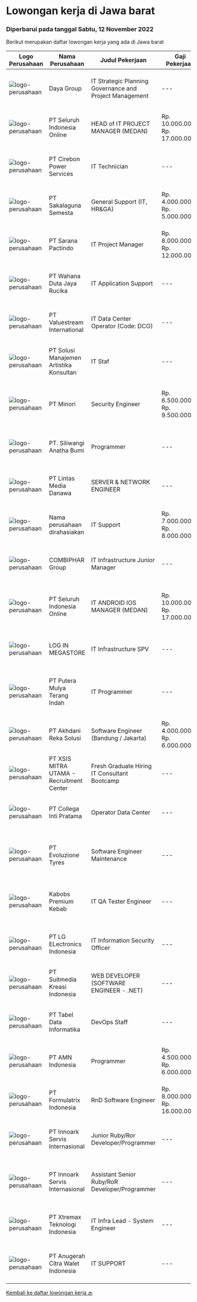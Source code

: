 
  # Lowongan kerja di Jawa barat

  ### Diperbarui pada tanggal Sabtu, 12 November 2022

  Berikut merupakan daftar lowongan kerja yang ada di Jawa barat

  |Logo Perusahaan | Nama Perusahaan | Judul Pekerjaan | Gaji Pekerjaan | Lokasi | Deskripsi | Tanggal diunggah | Pranala |
  | -------------- | --------------- | --------------- | --------- | --------- | -------------- | ------- | ----------- |
  |![logo-perusahaan](https://image-service-cdn.seek.com.au/11d1feaaca86a03829ce5fcb031012cc1c947e39/ee4dce1061f3f616224767ad58cb2fc751b8d2dc)|Daya Group|IT Strategic Planning Governance and Project Management|---|Bandung|Job Descriptions : Make strategic planning of IT division in accordance with company blueprints Providing information &amp; being the source of...|Jumat, 11 November 2022|https://www.jobstreet.co.id/id/job/it-strategic-planning-governance-and-project-management-4103638?token=0~3f870d6f-3fc7-4e02-a59e-cb5835d4f9b3&sectionRank=1&jobId=jobstreet-id-job-4103638|
|![logo-perusahaan](https://image-service-cdn.seek.com.au/c768f0670f8f8212da7de609b6af9d0b2e5134cc/ee4dce1061f3f616224767ad58cb2fc751b8d2dc)|PT Seluruh Indonesia Online|HEAD of IT PROJECT MANAGER  (MEDAN)|Rp. 10.000.000-Rp. 17.000.000|Aceh|Memiliki pengalaman leadership sebagai Manager sebelumnya.Back End Engineer1. Memiliki pengalaman dalam membangun RESTful APIs2. Menguasai bahasa...|Sabtu, 12 November 2022|https://www.jobstreet.co.id/id/job/head-of-it-project-manager-medan-4103880?token=0~3f870d6f-3fc7-4e02-a59e-cb5835d4f9b3&sectionRank=2&jobId=jobstreet-id-job-4103880|
|![logo-perusahaan](https://image-service-cdn.seek.com.au/e991db0599ed5624d4520e781781e6ca5be772d9/ee4dce1061f3f616224767ad58cb2fc751b8d2dc)|PT Cirebon Power Services|IT Technician|---|Cirebon|Job Description: Perform all routine, scheduled and unscheduled maintenance required based on Help desk application issued by users. Maintain PR/PO,...|Jumat, 11 November 2022|https://www.jobstreet.co.id/id/job/it-technician-4103227?token=0~3f870d6f-3fc7-4e02-a59e-cb5835d4f9b3&sectionRank=3&jobId=jobstreet-id-job-4103227|
|![logo-perusahaan](https://image-service-cdn.seek.com.au/3ee25c262ae5efe5fcbea3aa376130e1ff9ff119/ee4dce1061f3f616224767ad58cb2fc751b8d2dc)|PT Sakalaguna Semesta|General Support (IT, HR&GA)|Rp. 4.000.000-Rp. 5.000.000|Bogor|Melakukan instalasi (Komputer, Jaringan, CCTV, dll) Maintenance aset perusahaan di cabang Melakukan proses rekrutmen karyawan baru Memastikan...|Kamis, 10 November 2022|https://www.jobstreet.co.id/id/job/general-support-it-hr-ga-4100908?token=0~3f870d6f-3fc7-4e02-a59e-cb5835d4f9b3&sectionRank=4&jobId=jobstreet-id-job-4100908|
|![logo-perusahaan](https://image-service-cdn.seek.com.au/98982338245954acade7338ecccff8adaf4bc449/ee4dce1061f3f616224767ad58cb2fc751b8d2dc)|PT Sarana Pactindo|IT Project Manager|Rp. 8.000.000-Rp. 12.000.000|Bandung|Job Description: Plan the project Define the scope of the project in collaboration with senior management Create a detailed work plan which identifies...|Jumat, 11 November 2022|https://www.jobstreet.co.id/id/job/it-project-manager-4103391?token=0~3f870d6f-3fc7-4e02-a59e-cb5835d4f9b3&sectionRank=5&jobId=jobstreet-id-job-4103391|
|![logo-perusahaan](https://image-service-cdn.seek.com.au/6817c8a3c444c1e13a676752a3dfc726d47c4332/ee4dce1061f3f616224767ad58cb2fc751b8d2dc)|PT Wahana Duta Jaya Rucika|IT Application Support|---|Bekasi|Melakukan layanan kepada end user DBC Group (seluruh business unit) sehubungan dengan kendala aplikasi QAD dan aplikasi non-ERP yang ada. Melakukan...|Kamis, 10 November 2022|https://www.jobstreet.co.id/id/job/it-application-support-4101414?token=0~3f870d6f-3fc7-4e02-a59e-cb5835d4f9b3&sectionRank=6&jobId=jobstreet-id-job-4101414|
|![logo-perusahaan](https://image-service-cdn.seek.com.au/c0c35cbfd85fffea43b57a41e9979d957b2ed5bd/ee4dce1061f3f616224767ad58cb2fc751b8d2dc)|PT Valuestream International|IT Data Center Operator (Code: DCO)|---|Bandung|Requirements: Candidate must possess Diploma/Bachelor’s Degree in Computer Science Preferable with minimum 1year experience or Fresh Graduate Has good...|Kamis, 10 November 2022|https://www.jobstreet.co.id/id/job/it-data-center-operator-code%3A-dco-4101296?token=0~3f870d6f-3fc7-4e02-a59e-cb5835d4f9b3&sectionRank=7&jobId=jobstreet-id-job-4101296|
|![logo-perusahaan](https://image-service-cdn.seek.com.au/02a9c3a41f12d512a313e026cc1697a83069c260/ee4dce1061f3f616224767ad58cb2fc751b8d2dc)|PT Solusi Manajemen Artistika Konsultan|IT Staf|---|Depok|Persyaratan Jabatan : Pendidikan minimal lulusan S1 Tekhnik Informatika Pengalaman kerja sebagai IT Staf minimal 2 tahun Memiliki pengetahuan dan...|Selasa, 08 November 2022|https://www.jobstreet.co.id/id/job/it-staf-4098074?token=0~3f870d6f-3fc7-4e02-a59e-cb5835d4f9b3&sectionRank=8&jobId=jobstreet-id-job-4098074|
|![logo-perusahaan](https://image-service-cdn.seek.com.au/c48442d01ca78152f156c3d10c356100f17ad624/ee4dce1061f3f616224767ad58cb2fc751b8d2dc)|PT Minori|Security Engineer|Rp. 6.500.000-Rp. 9.500.000|Cikarang|Deskripsi Pekerjaan : Mengkoordinasikan dan membantu memberikan pelatihan kesadaran keamanan informasi kepada personel organisasi Membantu menciptakan...|Jumat, 11 November 2022|https://www.jobstreet.co.id/id/job/security-engineer-4103172?token=0~3f870d6f-3fc7-4e02-a59e-cb5835d4f9b3&sectionRank=9&jobId=jobstreet-id-job-4103172|
|![logo-perusahaan](https://image-service-cdn.seek.com.au/bc2b135376b2e5025ce920eb56bf572f5d3b406f/ee4dce1061f3f616224767ad58cb2fc751b8d2dc)|PT. Siliwangi Anatha Bumi|Programmer|---|Bandung|PT Siliwangi Anatha Bumi (YanProLand)Yaitu salah satu pengembang properti yang berkantor pusat di kota Bandung, saat ini sedang mengembangkan...|Jumat, 11 November 2022|https://www.jobstreet.co.id/id/job/programmer-4102723?token=0~3f870d6f-3fc7-4e02-a59e-cb5835d4f9b3&sectionRank=10&jobId=jobstreet-id-job-4102723|
|![logo-perusahaan](https://image-service-cdn.seek.com.au/4cc5b4edd8a09fb41741a122f57ee79a81b9a89e/ee4dce1061f3f616224767ad58cb2fc751b8d2dc)|PT Lintas Media Danawa|SERVER & NETWORK ENGINEER|---|Depok|QUALIFICATIONS: Candidate must possess at least Bachelor's Degree in Computer Engineering or equivalent. At least 2 Years of working experience in the...|Jumat, 11 November 2022|https://www.jobstreet.co.id/id/job/server-network-engineer-4103371?token=0~3f870d6f-3fc7-4e02-a59e-cb5835d4f9b3&sectionRank=11&jobId=jobstreet-id-job-4103371|
|![logo-perusahaan](https://i.ibb.co/sqvTCh9/112815900-stock-vector-no-image-available-icon-flat-vector.webp)|Nama perusahaan dirahasiakan|IT Support|Rp. 7.000.000-Rp. 8.000.000|Cikarang|Requirements:      Max 45 years old Bachelor Degree (S1) Majoring Electrical, IT, Computer or Telecommunication Max. experience 5 years in in related...|Selasa, 08 November 2022|https://www.jobstreet.co.id/id/job/it-support-4100106?token=0~3f870d6f-3fc7-4e02-a59e-cb5835d4f9b3&sectionRank=12&jobId=jobstreet-id-job-4100106|
|![logo-perusahaan](https://image-service-cdn.seek.com.au/330d8b8194338daa373aa71b82e7dcdf4789bad9/ee4dce1061f3f616224767ad58cb2fc751b8d2dc)|COMBIPHAR Group|IT Infrastructure Junior Manager|---|Jawa Barat|Minimal Persyaratan Minimal S1 Sistem Informasi/Teknik Informatika. Memiliki pengalaman sebagai IT Infrastruktur Senior Supervisor di perusahaan...|Senin, 07 November 2022|https://www.jobstreet.co.id/id/job/it-infrastructure-junior-manager-4096031?token=0~3f870d6f-3fc7-4e02-a59e-cb5835d4f9b3&sectionRank=13&jobId=jobstreet-id-job-4096031|
|![logo-perusahaan](https://image-service-cdn.seek.com.au/c768f0670f8f8212da7de609b6af9d0b2e5134cc/ee4dce1061f3f616224767ad58cb2fc751b8d2dc)|PT Seluruh Indonesia Online|IT ANDROID IOS MANAGER (MEDAN)|Rp. 10.000.000-Rp. 17.000.000|Aceh|Memiliki pengalaman leadership sebagai Manager sebelumnya.PENGALAMAN di Android and IOS Manager.Back End Engineer1. Memiliki pengalaman dalam...|Jumat, 11 November 2022|https://www.jobstreet.co.id/id/job/it-android-ios-manager-medan-4103123?token=0~3f870d6f-3fc7-4e02-a59e-cb5835d4f9b3&sectionRank=14&jobId=jobstreet-id-job-4103123|
|![logo-perusahaan](https://image-service-cdn.seek.com.au/8111566225ea15e5b42456ecf3f977d73309550d/ee4dce1061f3f616224767ad58cb2fc751b8d2dc)|LOG IN MEGASTORE|IT Infrastructure SPV|---|Bandung|Kualifikasi :1.Pendidikan min S12.Memiliki pengalaman di bisnis retail/konsultan/factory3.Menguasai konsep jaringan, mikrotik &amp;...|Selasa, 08 November 2022|https://www.jobstreet.co.id/id/job/it-infrastructure-spv-4098269?token=0~3f870d6f-3fc7-4e02-a59e-cb5835d4f9b3&sectionRank=15&jobId=jobstreet-id-job-4098269|
|![logo-perusahaan](https://image-service-cdn.seek.com.au/f58b134254410170b6684005db1ca8ec45db7476/ee4dce1061f3f616224767ad58cb2fc751b8d2dc)|PT Putera Mulya Terang Indah|IT Programmer|---|Bandung|Dicari: D3/S1 Teknik Informatika/Teknik Komputer/Ilmu Komputer. Menguasai Web based Programming Python, java, JavaScript, PHP(Codeigniter), C++, HTML....|Kamis, 10 November 2022|https://www.jobstreet.co.id/id/job/it-programmer-4081664?token=0~3f870d6f-3fc7-4e02-a59e-cb5835d4f9b3&sectionRank=16&jobId=jobstreet-id-job-4081664|
|![logo-perusahaan](https://image-service-cdn.seek.com.au/6e8788e55b83d22af1022fe3067e73fdcb032b02/ee4dce1061f3f616224767ad58cb2fc751b8d2dc)|PT Akhdani Reka Solusi|Software Engineer (Bandung / Jakarta)|Rp. 4.000.000-Rp. 6.000.000|Bandung|Keuntungan Junior level / fresh grad sedang cari pengalaman? Tempat kerja yang mendidik team atas kerja keras dan kreativitas? dan bisa WFH? then,...|Jumat, 11 November 2022|https://www.jobstreet.co.id/id/job/software-engineer-bandung-jakarta-4103107?token=0~3f870d6f-3fc7-4e02-a59e-cb5835d4f9b3&sectionRank=17&jobId=jobstreet-id-job-4103107|
|![logo-perusahaan](https://image-service-cdn.seek.com.au/000a5b18c118c79ba2af2625d922fca29ab31cc9/ee4dce1061f3f616224767ad58cb2fc751b8d2dc)|PT XSIS MITRA UTAMA - Recruitment Center|Fresh Graduate Hiring IT Consultant Bootcamp|---|Jakarta Raya|What we offer you: Integrated Training (Full Stack specialist in .Net/Java/QA). Soft Skills Training. Real &amp; varied experiences (IT Project...|Jumat, 11 November 2022|https://www.jobstreet.co.id/id/job/fresh-graduate-hiring-it-consultant-bootcamp-4102495?token=0~3f870d6f-3fc7-4e02-a59e-cb5835d4f9b3&sectionRank=18&jobId=jobstreet-id-job-4102495|
|![logo-perusahaan](https://image-service-cdn.seek.com.au/9ee506954173f23ff6b28330322e0b384fe9f1ef/ee4dce1061f3f616224767ad58cb2fc751b8d2dc)|PT Collega Inti Pratama|Operator Data Center|---|Jawa Barat|Deskripsi Pekerjaan: Monitoring Operasional Data Center Menjalankan Proses End of Period Backup dan Restore Database  Kualifikasi: Usia maksimal 28...|Kamis, 10 November 2022|https://www.jobstreet.co.id/id/job/operator-data-center-4100965?token=0~3f870d6f-3fc7-4e02-a59e-cb5835d4f9b3&sectionRank=19&jobId=jobstreet-id-job-4100965|
|![logo-perusahaan](https://image-service-cdn.seek.com.au/7d7c41542ec14de3664c9aa7de7bc88d124923c9/ee4dce1061f3f616224767ad58cb2fc751b8d2dc)|PT Evoluzione Tyres|Software Engineer Maintenance|---|Jawa Barat|Requirements : Candidate must possess Bachelor degree in Engineering (Electrical/Electronic/Mechatronics) or equivalent. At least 3 Year(s) of working...|Jumat, 11 November 2022|https://www.jobstreet.co.id/id/job/software-engineer-maintenance-4084076?token=0~3f870d6f-3fc7-4e02-a59e-cb5835d4f9b3&sectionRank=20&jobId=jobstreet-id-job-4084076|
|![logo-perusahaan](https://image-service-cdn.seek.com.au/078f18cc282ec05acc50e84995109c7012f8c9ba/ee4dce1061f3f616224767ad58cb2fc751b8d2dc)|Kabobs Premium Kebab|IT QA Tester Engineer|---|Bandung|Pendidikan min. D3 Teknik Informatika/Sistem Informasi/sejenis Pengalaman 2 tahun sebagai IT QA Tester Memahami fungsi QA dalam pengembangan software...|Rabu, 09 November 2022|https://www.jobstreet.co.id/id/job/it-qa-tester-engineer-4099966?token=0~3f870d6f-3fc7-4e02-a59e-cb5835d4f9b3&sectionRank=21&jobId=jobstreet-id-job-4099966|
|![logo-perusahaan](https://image-service-cdn.seek.com.au/30af14e0ee088a8c2340c8a3650bce91102b806f/ee4dce1061f3f616224767ad58cb2fc751b8d2dc)|PT LG ELectronics Indonesia|IT Information Security Officer|---|Bekasi|Job Description : Monitor access to all systems and maintain access control on network and computer systems and document access authorization...|Kamis, 10 November 2022|https://www.jobstreet.co.id/id/job/it-information-security-officer-4100859?token=0~3f870d6f-3fc7-4e02-a59e-cb5835d4f9b3&sectionRank=22&jobId=jobstreet-id-job-4100859|
|![logo-perusahaan](https://image-service-cdn.seek.com.au/a5c9031380eb08bdce605f2fa1a6e5e724a6def0/ee4dce1061f3f616224767ad58cb2fc751b8d2dc)|PT Suitmedia Kreasi Indonesia|WEB DEVELOPER (SOFTWARE ENGINEER - .NET)|---|Jakarta Selatan|Role: You will develop and deliver high-quality web and mobile apps Responsibilities: Develop backend system of web and mobile applications. Deliver...|Jumat, 11 November 2022|https://www.jobstreet.co.id/id/job/web-developer-software-engineer-.net-4103187?token=0~3f870d6f-3fc7-4e02-a59e-cb5835d4f9b3&sectionRank=23&jobId=jobstreet-id-job-4103187|
|![logo-perusahaan](https://image-service-cdn.seek.com.au/b55f25762a71acf4457022f67135e21309f2280f/ee4dce1061f3f616224767ad58cb2fc751b8d2dc)|PT Tabel Data Informatika|DevOps Staff|---|Jawa Barat|Job Description : Installation and maintain Kubernetes Create CI/CD pipeline using gitlab CI, Create Automation ansible, Terraform Create container...|Kamis, 10 November 2022|https://www.jobstreet.co.id/id/job/devops-staff-4089193?token=0~3f870d6f-3fc7-4e02-a59e-cb5835d4f9b3&sectionRank=24&jobId=jobstreet-id-job-4089193|
|![logo-perusahaan](https://i.ibb.co/sqvTCh9/112815900-stock-vector-no-image-available-icon-flat-vector.webp)|PT AMN Indonesia|Programmer|Rp. 4.500.000-Rp. 6.000.000|Bogor|Menguasai C#. Net atau PHP Menguasai JavaScript Menguasai Bahasa SQL untuk pengaksesan RDBMS (Sql Server / MySQL) Mengerti dan dapat...|Kamis, 10 November 2022|https://www.jobstreet.co.id/id/job/programmer-4088647?token=0~3f870d6f-3fc7-4e02-a59e-cb5835d4f9b3&sectionRank=25&jobId=jobstreet-id-job-4088647|
|![logo-perusahaan](https://image-service-cdn.seek.com.au/e68aac730da390a16ce750d09b06eaca69364b55/ee4dce1061f3f616224767ad58cb2fc751b8d2dc)|PT Formulatrix Indonesia|RnD Software Engineer|Rp. 8.000.000-Rp. 16.000.000|Bandung|Responsibilities:  Design, develop, and improve robotic systems software from the ground up. Use research and development skills to create prototypes...|Jumat, 11 November 2022|https://www.jobstreet.co.id/id/job/rnd-software-engineer-4102571?token=0~3f870d6f-3fc7-4e02-a59e-cb5835d4f9b3&sectionRank=26&jobId=jobstreet-id-job-4102571|
|![logo-perusahaan](https://image-service-cdn.seek.com.au/03d5b2909306d41d8d881d2ac7cfb4a0d8a47045/ee4dce1061f3f616224767ad58cb2fc751b8d2dc)|PT Innoark Servis Internasional|Junior Ruby/Ror Developer/Programmer|---|Bandung|Responsibilities: - Working on project-based requirements- Providing solution for issues-Work with the technical and product team to develop company...|Kamis, 10 November 2022|https://www.jobstreet.co.id/id/job/junior-ruby-ror-developer-programmer-4089131?token=0~3f870d6f-3fc7-4e02-a59e-cb5835d4f9b3&sectionRank=27&jobId=jobstreet-id-job-4089131|
|![logo-perusahaan](https://image-service-cdn.seek.com.au/03d5b2909306d41d8d881d2ac7cfb4a0d8a47045/ee4dce1061f3f616224767ad58cb2fc751b8d2dc)|PT Innoark Servis Internasional|Assistant Senior Ruby/RoR Developer/Programmer|---|Bandung|Responsibilities: Working on project-based requirements Providing solution for issues Providing idea to maintain and improve current working system Be...|Kamis, 10 November 2022|https://www.jobstreet.co.id/id/job/assistant-senior-ruby-ror-developer-programmer-4089125?token=0~3f870d6f-3fc7-4e02-a59e-cb5835d4f9b3&sectionRank=28&jobId=jobstreet-id-job-4089125|
|![logo-perusahaan](https://image-service-cdn.seek.com.au/0357f339321d1efc2b1f07da3ec4bc51c2b990da/ee4dce1061f3f616224767ad58cb2fc751b8d2dc)|PT Xtremax Teknologi Indonesia|IT Infra Lead - System Engineer|---|Bandung|This position is suitable for those who yearn to thrive and enjoy analyzing and solving complex problems. If you get that warm, fuzzy feeling in your...|Kamis, 10 November 2022|https://www.jobstreet.co.id/id/job/it-infra-lead-system-engineer-4089379?token=0~3f870d6f-3fc7-4e02-a59e-cb5835d4f9b3&sectionRank=29&jobId=jobstreet-id-job-4089379|
|![logo-perusahaan](https://image-service-cdn.seek.com.au/3f2b791eb317a8922c1f4667045069e3c428583c/ee4dce1061f3f616224767ad58cb2fc751b8d2dc)|PT Anugerah Citra Walet Indonesia|IT SUPPORT|---|Bogor|PT. ANUGERAH CITRA WALET INDONESIA is a company which supply high quality edible birdnest . We are currently looking for a IT SUPPORT with requirement...|Senin, 07 November 2022|https://www.jobstreet.co.id/id/job/it-support-4096186?token=0~3f870d6f-3fc7-4e02-a59e-cb5835d4f9b3&sectionRank=30&jobId=jobstreet-id-job-4096186|


  [Kembali ke daftar lowongan kerja 🔙](../README.md#daftar-lowongan-kerja)
  
